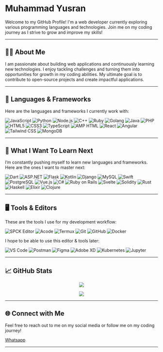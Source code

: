 # Muhammad Yusran

Welcome to my GitHub Profile! I'm a web developer currently exploring various programming languages and technologies. Join me on my coding journey as I strive to grow and improve my skills!

---

## 🧑‍💻 About Me
I am passionate about building web applications and continuously learning new technologies. I enjoy tackling challenges and turning them into opportunities for growth in my coding abilities. My ultimate goal is to contribute to open-source projects and create impactful applications.

---

## 🚀 Languages & Frameworks

Here are the languages and frameworks I currently work with:

![JavaScript](https://img.shields.io/badge/-JavaScript-F7DF1E?style=flat&logo=javascript&logoColor=black)
![Python](https://img.shields.io/badge/-Python-3776AB?style=flat&logo=python&logoColor=white)
![Node.js](https://img.shields.io/badge/-Node.js-339933?style=flat&logo=node.js&logoColor=white)
![C++](https://img.shields.io/badge/-C++-00599C?style=flat&logo=c%2B%2B&logoColor=white)
![Ruby](https://img.shields.io/badge/-Ruby-CC342D?style=flat&logo=ruby&logoColor=white)
![Golang](https://img.shields.io/badge/-Golang-00ADD8?style=flat&logo=go&logoColor=white)
![Java](https://img.shields.io/badge/-Java-007396?style=flat&logo=java&logoColor=white)
![PHP](https://img.shields.io/badge/-PHP-777BB4?style=flat&logo=php&logoColor=white)
![HTML5](https://img.shields.io/badge/-HTML5-E34F26?style=flat&logo=html5&logoColor=white)
![CSS3](https://img.shields.io/badge/-CSS3-1572B6?style=flat&logo=css3&logoColor=white)
![TypeScript](https://img.shields.io/badge/-TypeScript-3178C6?style=flat&logo=typescript&logoColor=white)
![AMP HTML](https://img.shields.io/badge/-AMP%20HTML-005AF0?style=flat&logo=amp&logoColor=white)
![React](https://img.shields.io/badge/-React-61DAFB?style=flat&logo=react&logoColor=black)
![Angular](https://img.shields.io/badge/-Angular-D52C2D?style=flat&logo=angular&logoColor=white)
![Tailwind CSS](https://img.shields.io/badge/-Tailwind%20CSS-38B2AC?style=flat&logo=tailwind-css&logoColor=white)
![MongoDB](https://img.shields.io/badge/-MongoDB-47A248?style=flat&logo=mongodb&logoColor=white)

---

## 📖 What I Want To Learn Next

I’m constantly pushing myself to learn new languages and frameworks. Here are the ones I want to master next:

![Dart](https://img.shields.io/badge/-Dart-00BFFF?style=flat&logo=dart&logoColor=white)
![ASP.NET](https://img.shields.io/badge/-ASP.NET-5C2D91?style=flat&logo=asp.net&logoColor=white)
![Flask](https://img.shields.io/badge/-Flask-000000?style=flat&logo=flask&logoColor=white)
![Kotlin](https://img.shields.io/badge/-Kotlin-0095D5?style=flat&logo=kotlin&logoColor=white)
![Django](https://img.shields.io/badge/-Django-092E20?style=flat&logo=django&logoColor=white)
![MySQL](https://img.shields.io/badge/-MySQL-4479A1?style=flat&logo=mysql&logoColor=white)
![Swift](https://img.shields.io/badge/-Swift-FFA500?style=flat&logo=swift&logoColor=white)
![PostgreSQL](https://img.shields.io/badge/-PostgreSQL-4169E1?style=flat&logo=postgresql&logoColor=white)
![Vue.js](https://img.shields.io/badge/-Vue.js-42b883?style=flat&logo=vue.js&logoColor=white)
![C#](https://img.shields.io/badge/C%23-239120?style=flat&logo=c-sharp&logoColor=white)
![Ruby on Rails](https://img.shields.io/badge/-Ruby%20on%20Rails-C72C31?style=flat&logo=ruby&logoColor=white)
![Svelte](https://img.shields.io/badge/-Svelte-FF3E00?style=flat&logo=svelte&logoColor=white)
![Solidity](https://img.shields.io/badge/-Solidity-363636?style=flat&logo=solidity&logoColor=white)
![Rust](https://img.shields.io/badge/-Rust-000000?style=flat&logo=rust&logoColor=white)
![Haskell](https://img.shields.io/badge/-Haskell-5D4F85?style=flat&logo=haskell&logoColor=white)
![Elixir](https://img.shields.io/badge/-Elixir-4B275F?style=flat&logo=elixir&logoColor=white)
![Clojure](https://img.shields.io/badge/-Clojure-5881D8?style=flat&logo=clojure&logoColor=white)

---

## 🖥️ Tools & Editors

These are the tools I use for my development workflow:

![SPCK Editor](https://img.shields.io/badge/SPCK%20Editor-4E7C5C?style=flat&logo=html5&logoColor=white)
![Acode](https://img.shields.io/badge/Acode-FF7F00?style=flat&logo=android&logoColor=white)
![Termux](https://img.shields.io/badge/Termux-2BBF00?style=flat)
![Git](https://img.shields.io/badge/Git-F05032?style=flat&logo=git&logoColor=white)
![GitHub](https://img.shields.io/badge/GitHub-181717?style=flat&logo=github&logoColor=white)
![Docker](https://img.shields.io/badge/Docker-2496ED?style=flat&logo=docker&logoColor=white)


I hope to be able to use this editor & tools later:

![VS Code](https://img.shields.io/badge/VS%20Code-007ACC?style=flat&logo=visual-studio-code&logoColor=white)
![Postman](https://img.shields.io/badge/Postman-FF6C37?style=flat&logo=postman&logoColor=white)
![Figma](https://img.shields.io/badge/Figma-F24E1E?style=flat&logo=figma&logoColor=white)
![Adobe XD](https://img.shields.io/badge/Adobe%20XD-FF61F6?style=flat&logo=adobe-xd&logoColor=white)
![Kubernetes](https://img.shields.io/badge/Kubernetes-326CE5?style=flat&logo=kubernetes&logoColor=white)
![Jupyter](https://img.shields.io/badge/Jupyter-DA5B0B?style=flat&logo=jupyter&logoColor=white)

---

## 📈 GitHub Stats

<p align="center">
  <img src="https://github-readme-stats.vercel.app/api/top-langs/?username=mhmmdyusran&layout=compact&langs_count=10&theme=dark" />
</p>

<p align="center">
  <img src="https://github-readme-stats.vercel.app/api?username=mhmmdyusran&count_private=true&show_icons=true&theme=dark&hide_title=true" />
</p>

---

## 🌐 Connect with Me

Feel free to reach out to me on my social media or follow me on my coding journey!

[Whatsapp](https://wa.me/6285822049880)

---
